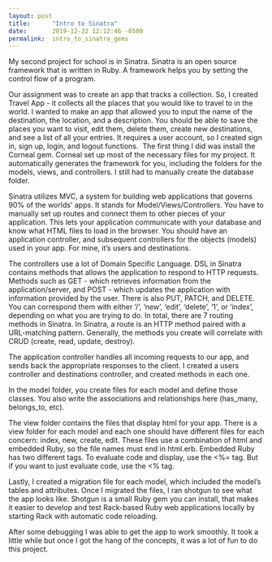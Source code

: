 ```yaml
---
layout: post
title:      "Intro to Sinatra"
date:       2019-12-22 12:12:46 -0500
permalink:  intro_to_sinatra_gems
---
```



My second project for school is in Sinatra.  Sinatra is an open source framework that is written in Ruby.  A framework helps you by setting the control flow of a program.

Our assignment was to create an app that tracks a collection.  So, I created Travel App - it collects all the places that you would like to travel to in the world.  I wanted to make an app that allowed you to input the name of the destination, the location, and a description.  You should be able to save the places you want to visit, edit them, delete them, create new destinations, and see a list of all your entries.  It requires a user account, so I created sign in, sign up, login, and logout functions.
​
The first thing I did was install the Corneal gem.  Corneal set up most of the necessary files for my project.  It automatically generates the framework for you, including the folders for the models, views, and controllers.  I still had to manually create the database folder.

Sinatra utilizes MVC, a system for building web applications that governs 90% of the worlds' apps.  It stands for Model/Views/Controllers.  You have to manually set up routes and connect them to other pieces of your application.  This lets your application communicate with your database and know what HTML files to load in the browser.  You should have an application controller, and subsequent controllers for the objects (models) used in your app.  For mine, it’s users and destinations.

The controllers use a lot of Domain Specific Language.  DSL in Sinatra contains methods that allows the application to respond to HTTP requests. Methods such as GET - which retrieves information from the application/server, and POST - which updates the application with information provided by the user. There is also PUT, PATCH, and DELETE.  You can correspond them with either ‘/’, ‘new’, ‘edit’, ‘delete’, ‘1’, or ‘index’, depending on what you are trying to do.  In total, there are 7 routing methods in Sinatra.  In Sinatra, a route is an HTTP method paired with a URL-matching pattern.  Generally, the methods you create will correlate with CRUD (create, read, update, destroy). 

The application controller handles all incoming requests to our app, and sends back the appropriate responses to the client.  I created a users controller and destinations controller, and created methods in each one.  

In the model folder, you create files for each model and define those classes.  You also write the associations and relationships here (has_many, belongs_to, etc).

The view folder contains the files that display html for your app.  There is a view folder for each model and each one should have different files for each concern: index, new, create, edit.  These files use a combination of html and embedded Ruby, so the file names must end in html.erb.  Embedded Ruby has two different tags.  To evaluate code and display, use the <%= tag.  But if you want to just evaluate code, use the <% tag. 

Lastly, I created a migration file for each model, which included the model’s tables and attributes.  Once I migrated the files, I ran shotgun to see what the app looks like.  Shotgun is a small Ruby gem you can install, that makes it easier to develop and test Rack-based Ruby web applications locally by starting Rack with automatic code reloading. 

After some debugging I was able to get the app to work smoothly.  It took a little while but once I got the hang of the concepts, it was a lot of fun to do this project. 












